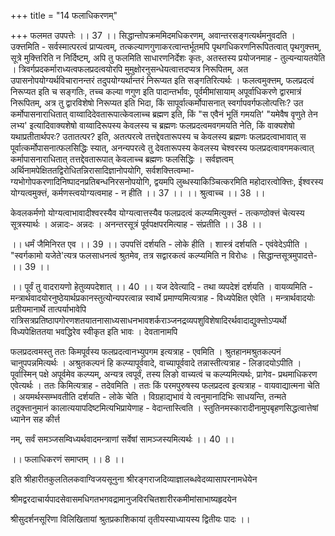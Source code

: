 +++
title = "14 फलाधिकरणम्"

+++
फलमत उपपत्तेः ।। 37 ।। सिद्धान्तोपक्रममिदमधिकरणम्, अवान्तरसङ्गत्यर्थमनुवदति । उक्त्तमिति - सर्वस्मात्परत्वं प्राप्यत्वम्, तत्कल्याणगुणाकरत्वान्तर्भूतमपि पृथगधिकरणनिरूपितत्वात् पृथगुक्त्तम्, सूत्रे मुक्त्तिरिति न निर्दिष्टम्, अपि तु फलमिति साधारणनिर्देशः कृतः, अतस्तस्य प्रयोजनमाह - तुल्यन्यायतयेति । त्रिवर्गप्रदकर्माराध्यत्वफलप्रदत्वयोरपि मुमुक्षोरनुसन्धेयत्वात्तदप्यत्र निरूपितम्, अत उपासनोपयोग्यर्थविचारानन्तरं तदुपयोग्यर्थान्तरं निरूप्यत इति सङ्गतिरित्यर्थः । फलत्वमुक्त्तम्, फलप्रदत्वं निरूप्यत इति च सङ्गतिः, तच्च कल्या णगुण इति पादान्तर्भावः, पूर्वमीमांसायाम् अपूर्वाधिकरणे द्वारमात्रं निरूपितम्, अत्र तु द्वारविशेषो निरूप्यत इति भिदा, किं सापूर्वात्कर्मोपासनात् स्वर्गापवर्गफलोत्पत्तिः? उत कर्मोपासनाराधितात् वाय्वादिदेवतारूपात्केवलाच्च ब्रह्मण इति, किं "स एवैनं भूतिं गमयति' "यमेवैष वृणुते तेन लभ्य' इत्यादिवाक्यशेषो वाय्वादिरूपस्य केवलस्य च ब्रह्मणः फलप्रदत्वमवगमयति नेति, किं वाक्यशेषो यथाप्रतीतार्थपरः? उतातत्पर? इति, अतत्परत्वे तत्तद्देवतारूपस्य च केवलस्य ब्रह्मणः फलप्रदत्वाभावात् स पूर्वात्कर्मोपासनात्फलसिद्धिः स्यात्, अनन्यपरत्वे तु देवतारूपस्य केवलस्य चेश्वरस्य फलप्रदत्वावगमकत्वात् कर्मापासनाराधितात् तत्तद्देवतारूपात् केवलाच्च ब्रह्मणः फलसिद्धिः । सर्वज्ञत्वम् अर्थिनामपेक्षिततद्विरोधितन्निरासादिज्ञानोपयोगि, सर्वशक्त्तित्वम्भा- ग्यभोगोपकरणादिनिष्पादनप्रतिबन्धनिरसनोपयोगि, द्वयमपि लुब्धस्याकिञ्चित्करमिति महोदारत्वोक्त्तिः, ईश्वरस्य योग्यत्वमुक्त्तं, कर्मणस्त्वयोग्यत्वमाह - न हीति ।। 37 ।। ।। श्रुत्वाच्च ।। 38 ।।

केवलकर्मणो योग्यत्वाभावादीश्वरस्यैव योग्यत्वात्तस्यैव फलप्रदत्वं कल्प्यमित्युक्त्तं - तत्कण्ठोक्त्तं चेत्यस्य सूत्रस्यार्थः । अन्नादः- अन्नदः । अनन्तरसूत्रं पूर्वपक्षपरमित्याह - संप्रतीति ।। 38 ।।

।। धर्मं जैमिनिरत एव ।। 39 ।। उपपत्तिं दर्शयति - लोके हीति । शास्त्रं दर्शयति - एवंवेदेऽपीति । "स्वर्गकामो यजेते'त्यत्र फलसाधनत्वं श्रुतमेव, तत्र सद्वारकत्वं कल्प्यमिति न विरोधः । सिद्धान्तसूत्रमुपादत्ते- ।। 39 ।।

।। पूर्वं तु वादरायणो हेतुव्यपदेशात् ।। 40 ।। यज देवेत्यादि - तथा व्यपदेशं दर्शयति । वायव्यमिति - मन्त्रार्थवादयोरनुष्ठेयार्थप्रकानस्तुत्योन्यपरत्वान्न स्वार्थे प्रमाण्यमित्यत्राह - विध्यपेक्षित एवेति । मन्त्रार्थवादयोः प्रतीयमानार्थे तात्पर्याभावेपि रात्रिसत्रप्रतिष्ठापगोरणशतयातनासाध्यसाधनभावशर्कराञ्जनद्रव्यपशुविशेषादिरर्थवादाद्युक्त्तोऽप्यर्थो विध्यपेक्षिततया भवद्धिरेव स्वीकृत इति भावः । देवतानामपि

फलप्रदत्वमस्तु ततः किमपूर्वस्य फलप्रदत्वानभ्युपगम इत्यत्राह - एवमिति । श्रुतहानमश्रुतकल्पनं चानुपपन्नमित्यर्थः । अश्रुतकल्पनं हि कल्प्यापूर्ववादे, वाच्यापूर्ववादे तन्नास्तीत्यत्राह - लिङादयोऽपीति । पूर्वास्मिन् पक्षे अपूर्वमेव कल्प्यम्, अन्यत्र त्वपूर्वं, तस्य लिङो वाच्यत्वं च कल्प्यमित्यर्थः, प्रागेव- प्रथमाधिकरण एवेत्यर्थः । ततः किमित्यत्राह - तदेवमिति । ततः किं परमपुरुषस्य फलप्रदत्व इत्यत्राह - वायवाद्यात्मना चेति । अयमर्थस्सम्भवतीति दर्शयति - लोके चेति । विग्रहाद्यभावं ये त्वनुमानादिभिः साधयन्ति, तन्मते तदुक्त्तानुमानं कालात्ययापदिष्टमित्यभिप्रायेणाह - वेदान्तास्त्विति । स्तुतिनमस्कारादीनामुपबृहणसिद्धत्वात्तेषां ध्यानेन सह कीर्त्त

नम्, सर्वं समञ्जसम्विध्यर्थवादमन्त्राणां सर्वेषां सामञ्जस्यमित्यर्थः ।। 40 ।।

।। फलाधिकरणं समाप्तम् ।। 8 ।।

इति श्रीहारीतकुलतिलकवाग्विजयसूनुना श्रीरङ्गराजदिव्याज्ञालब्धवेदव्यासापरनामधेयेन

श्रीमद्वरदाचार्यपादसेवासमधिगतभगवद्रामानुजविरचितशारीरकमीमांसाभाष्यहृदयेन

श्रीसुदर्शनसूरिणा विलिखितायां श्रुतप्रकाशिकायां तृतीयस्याध्यायस्य द्वितीयः पादः ।।

